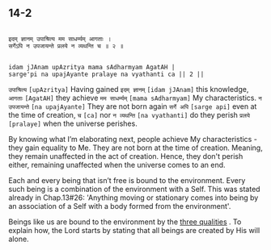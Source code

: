 ## 14-2


```shloka-sa

इदम् ज्ञानम् उपाश्रित्य मम साधर्म्यम् आगताः ।
सर्गेऽपि न उपजायन्ते प्रलये न व्यथन्ति च ॥ २ ॥

```
```shloka-sa-hk

idam jJAnam upAzritya mama sAdharmyam AgatAH |
sarge'pi na upajAyante pralaye na vyathanti ca || 2 ||

```
`उपाश्रित्य` `[upAzritya]` Having gained `इदम् ज्ञानम्` `[idam jJAnam]` this knowledge, `आगताः` `[AgatAH]` they achieve `मम साधर्म्यम्` `[mama sAdharmyam]` My characteristics. `न उपजायन्ते` `[na upajAyante]` They are not born again `सर्गे अपि` `[sarge api]` even at the time of creation, `च` `[ca]` nor `न व्यथन्ति` `[na vyathanti]` do they perish `प्रलये` `[pralaye]` when the universe perishes.

By knowing what I’m elaborating next, people achieve My characteristics - they gain equality to Me. They are not born at the time of creation. Meaning, they remain unaffected in the act of creation. Hence, they don't perish either, remaining unaffected when the universe comes to an end. 

Each and every being that isn’t free is bound to the environment. Every such being is a combination of the environment with a Self. This was stated already in Chap.13#26: 'Anything moving or stationary comes into being by an association of a Self with a body formed from the environment'. 

Beings like us are bound to the environment by the 
[three qualities](satva_rajas_tamas)
. To explain how, the Lord starts by stating that all beings are created by His will alone.


